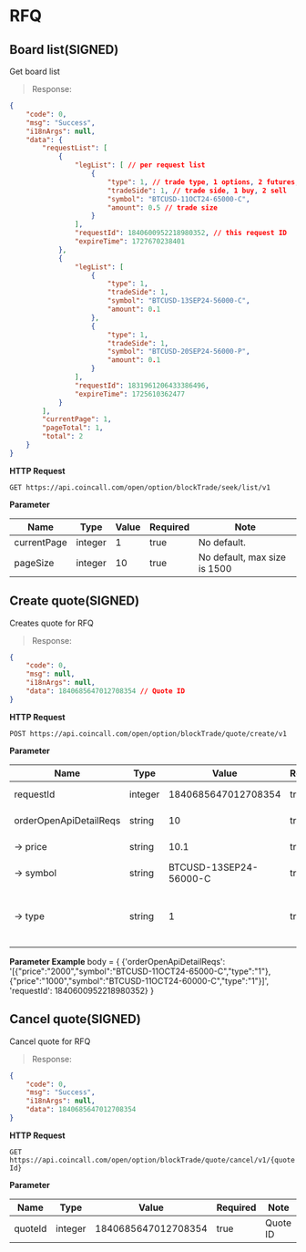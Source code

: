 # RFQ
## Board list(SIGNED)

Get board list

> Response:

```json
{
    "code": 0,
    "msg": "Success",
    "i18nArgs": null,
    "data": {
        "requestList": [
            {
                "legList": [ // per request list
                    {
                        "type": 1, // trade type, 1 options, 2 futures, 3 spot
                        "tradeSide": 1, // trade side, 1 buy, 2 sell
                        "symbol": "BTCUSD-11OCT24-65000-C",
                        "amount": 0.5 // trade size
                    }
                ],
                "requestId": 1840600952218980352, // this request ID
                "expireTime": 1727670238401
            },
            {
                "legList": [
                    {
                        "type": 1,
                        "tradeSide": 1,
                        "symbol": "BTCUSD-13SEP24-56000-C",
                        "amount": 0.1
                    },
                    {
                        "type": 1,
                        "tradeSide": 1,
                        "symbol": "BTCUSD-20SEP24-56000-P",
                        "amount": 0.1
                    }
                ],
                "requestId": 1831961206433386496,
                "expireTime": 1725610362477
            }
        ],
        "currentPage": 1,
        "pageTotal": 1,
        "total": 2
    }
}
```


**HTTP Request**

`GET https://api.coincall.com/open/option/blockTrade/seek/list/v1`

**Parameter**

Name | Type | Value | Required | Note
---- | ---- | ----- | -------- | ----
currentPage |integer | 1 | true | No default.
pageSize | integer | 10 | true | No default, max size is 1500

## Create quote(SIGNED)

Creates quote for RFQ

> Response:

```json
{
    "code": 0,
    "msg": null,
    "i18nArgs": null,
    "data": 1840685647012708354 // Quote ID
}
```


**HTTP Request**

`POST https://api.coincall.com/open/option/blockTrade/quote/create/v1`

**Parameter**

Name | Type | Value | Required | Note
---- | ---- | ----- | -------- | ----
requestId |integer | 1840685647012708354 | true | request RFQ ID.
orderOpenApiDetailReqs | string | 10 | true | Json Map
-> price | string | 10.1 | true | quote price
-> symbol | string | BTCUSD-13SEP24-56000-C | true | quote symbol
-> type | string | 1 | true | 1 Options, 2 Futures, 3 Spot

**Parameter Example**
body = {
            {'orderOpenApiDetailReqs': '[{"price":"2000","symbol":"BTCUSD-11OCT24-65000-C","type":"1"},{"price":"1000","symbol":"BTCUSD-11OCT24-60000-C","type":"1"}]', 
            'requestId': 1840600952218980352}
        }

## Cancel quote(SIGNED)

Cancel quote for RFQ

> Response:

```json
{
    "code": 0,
    "msg": "Success",
    "i18nArgs": null,
    "data": 1840685647012708354
}
```


**HTTP Request**

`GET https://api.coincall.com/open/option/blockTrade/quote/cancel/v1/{quoteId}`

**Parameter**

Name | Type | Value | Required | Note
---- | ---- | ----- | -------- | ----
quoteId |integer | 1840685647012708354 | true | Quote ID